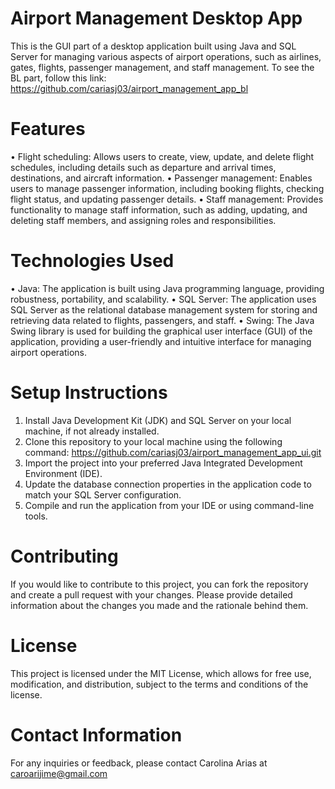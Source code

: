 # Airport Management Desktop App
This is the GUI part of a desktop application built using Java and SQL Server for managing various aspects of airport operations, such as airlines, gates, flights, passenger management, and staff management.
To see the BL part, follow this link:
https://github.com/cariasj03/airport_management_app_bl

# Features
• Flight scheduling: Allows users to create, view, update, and delete flight schedules, including details such as departure and arrival times, destinations, and aircraft information.
• Passenger management: Enables users to manage passenger information, including booking flights, checking flight status, and updating passenger details.
• Staff management: Provides functionality to manage staff information, such as adding, updating, and deleting staff members, and assigning roles and responsibilities.

# Technologies Used
• Java: The application is built using Java programming language, providing robustness, portability, and scalability.
• SQL Server: The application uses SQL Server as the relational database management system for storing and retrieving data related to flights, passengers, and staff.
• Swing: The Java Swing library is used for building the graphical user interface (GUI) of the application, providing a user-friendly and intuitive interface for managing airport operations.

# Setup Instructions
1. Install Java Development Kit (JDK) and SQL Server on your local machine, if not already installed.
2. Clone this repository to your local machine using the following command:
https://github.com/cariasj03/airport_management_app_ui.git
3. Import the project into your preferred Java Integrated Development Environment (IDE).
4. Update the database connection properties in the application code to match your SQL Server configuration.
5. Compile and run the application from your IDE or using command-line tools.

# Contributing
If you would like to contribute to this project, you can fork the repository and create a pull request with your changes. Please provide detailed information about the changes you made and the rationale behind them.

# License
This project is licensed under the MIT License, which allows for free use, modification, and distribution, subject to the terms and conditions of the license.

# Contact Information
For any inquiries or feedback, please contact Carolina Arias at caroarijime@gmail.com
